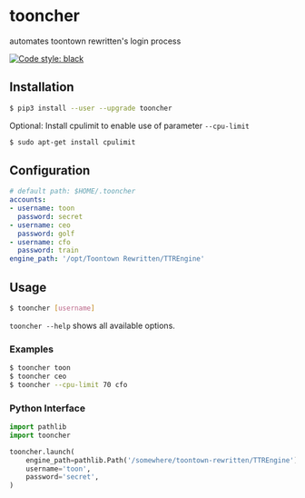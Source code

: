 # tooncher
automates toontown rewritten's login process

[![Code style: black](https://img.shields.io/badge/code%20style-black-000000.svg)](https://github.com/psf/black)

## Installation

```sh
$ pip3 install --user --upgrade tooncher
```

Optional: Install cpulimit to enable use of parameter `--cpu-limit`

```sh
$ sudo apt-get install cpulimit
```

## Configuration

```yaml
# default path: $HOME/.tooncher
accounts:
- username: toon
  password: secret
- username: ceo
  password: golf
- username: cfo
  password: train
engine_path: '/opt/Toontown Rewritten/TTREngine'
```

## Usage

```sh
$ tooncher [username]
```

`tooncher --help` shows all available options.

### Examples

```sh
$ tooncher toon
$ tooncher ceo
$ tooncher --cpu-limit 70 cfo
```

### Python Interface

```python
import pathlib
import tooncher

tooncher.launch(
    engine_path=pathlib.Path('/somewhere/toontown-rewritten/TTREngine'),
    username='toon',
    password='secret',
)
```
